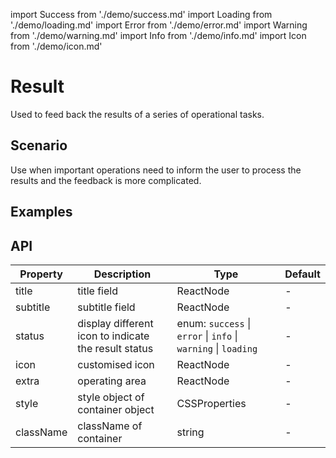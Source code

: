 import Success from './demo/success.md'
import Loading from './demo/loading.md'
import Error from './demo/error.md'
import Warning from './demo/warning.md'
import Info from './demo/info.md'
import Icon from './demo/icon.md'

# Result

Used to feed back the results of a series of operational tasks.

## Scenario

Use when important operations need to inform the user to process the results and the feedback is more complicated.

## Examples

<Success/>
<Loading/>
<Error/>
<Warning/>
<Info/>
<Icon/>

## API

| Property  | Description                                           | Type                                                                              | Default   |
| --------- | ----------------------------------------------------- | --------------------------------------------------------------------------------- | --------- |
| title     | title field                                           | ReactNode                                                                         | -         |
| subtitle  | subtitle field                                        | ReactNode                                                                         | -         |
| status    | display different icon to indicate the result status  | enum: `success` &#124; `error` &#124; `info` &#124; `warning` &#124; `loading`    | -         |
| icon      | customised icon                                       | ReactNode                                                                         | -         |
| extra     | operating area                                        | ReactNode                                                                         | -         |
| style	    | style object of container	object                      | CSSProperties                                                                     | -         |
| className	| className of container                                | string                                                                            | -         |
